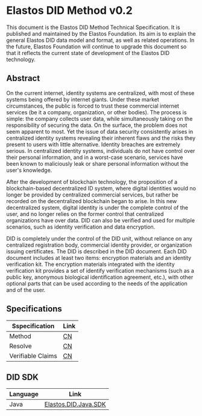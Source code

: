 # Elastos DID Method v0.2

This document is the Elastos DID Method Technical Specification. It is published and maintained by the Elastos Foundation. Its aim is to explain the general Elastos DID data model and format, as well as related operations. In the future, Elastos Foundation will continue to upgrade this document so that it reflects the current state of development of the Elastos DID technology.

## Abstract

On the current internet, identity systems are centralized, with most of these systems being offered by internet giants. Under these market circumstances, the public is forced to trust these commercial internet services (be it a company, organization, or other bodies). The process is simple: the company collects user data, while simultaneously taking on the responsibility of securing the data. On the surface, the problem does not seem apparent to most. Yet the issue of data security consistently arises in centralized identity systems revealing their inherent flaws and the risks they present to users with little alternative. Identity breaches are extremely serious. In centralized identity systems, individuals do not have control over their personal information, and in a worst-case scenario, services have been known to maliciously leak or share personal information without the user's knowledge.

After the development of blockchain technology, the proposition of a blockchain-based decentralized ID system, where digital identities would no longer be provided by centralized commercial services, but rather be recorded on the decentralized blockchain began to arise. In this new decentralized system, digital identity is under the complete control of the user, and no longer relies on the former control that centralized organizations have over data. DID can also be verified and used for multiple scenarios, such as identity verification and data encryption.

DID is completely under the control of the DID unit, without reliance on any centralized registration body, commercial identity provider, or organization issuing certificates. The DID is described in the DID document. Each DID document includes at least two items: encryption materials and an identity verification kit. The encryption materials integrated with the identity verification kit provides a set of identify verification mechanisms (such as a public key, anonymous biological identification agreement, etc.), with other optional parts that can be used according to the needs of the application and of the user.

## Specifications

| Sspecification    | Link                                                                  |
| ----------------- | --------------------------------------------------------------------- |
| Method            | [CN](/DID/Elastos-DID-Method-Specification_cn.md)                     |
| Resolve           | [CN](/Resolver/Elastos-DID-Resolver-Specification_cn.md)              |
| Verifiable Claims | [CN](/VerifiableClaims/Elastos-Verifiable-Claims-Specification_cn.md) |

## DID SDK

| Language | Link                                                                    |
| -------- | ----------------------------------------------------------------------- |
| Java     | [Elastos.DID.Java.SDK](https://github.com/elastos/Elastos.DID.Java.SDK) |
